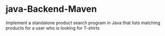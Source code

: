 # java-Backend-Maven
Implement a standalone product search program in Java that lists matching products for a user who is looking for T-shirts
